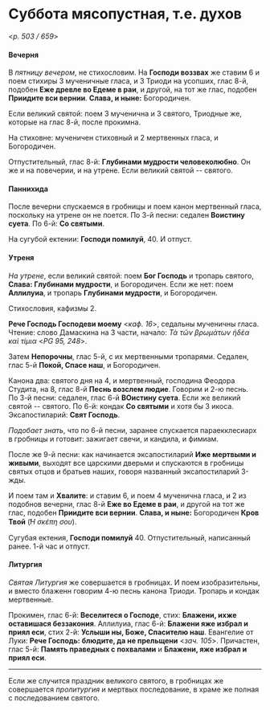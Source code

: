 
# Суббота мясопустная, т.е. духов

<*p. 503 / 659*>

#### Вечерня

В *пятницу вечером*, не стихословим. На **Господи воззвах** же ставим 6 и поем стихиры 3 мученичные гласа, 
и 3 Триоди на усопших, глас 8-й, подобен **Еже древле во Едеме в раи**, и другой, на тот же глас, 
подобен **Приидите вси вернии**. **Слава, и ныне:** Богородичен. 

Если великий святой: поем 3 мученична и 3 святого, Триодные же, которые на глас 8-й, после прокимна. 

На стиховне: мученичен стиховный и 2 мертвенных гласа, и Богородичен.

Отпустительный, глас 8-й: **Глубинами мудрости человеколюбно**. Он же и на повечерии, и на утрене. 
Если великий святой -- святого. 

#### Паннихида

После вечерни спускаемся в гробницы и поем канон мертвенный гласа, поскольку на утрене он не поется. 
По 3-й песни: седален **Воистину суета**. 
По 6-й: **Со святыми**. 

На сугубой ектении: **Господи помилуй**, 40. И отпуст.  
 
#### Утреня

*На утрене*, если великий святой: поем **Бог Господь** и тропарь святого, **Слава: Глубинами мудрости**, 
и Богородичен. Если же нет: поем **Аллилуиа**, и тропарь **Глубинами мудрости**, и Богородичен.   

Стихословия, кафизмы 2. 

**Рече Господь Господеви моему** <*каф. 16*>, седальны мученичны гласа. 
Чтение: слово Дамаскина на 3 части, начало: *Τὰ τῶν βρωμάτων ἡδέα καὶ τίμια* <*PG 95, 248*>. 

Затем **Непорочны**, глас 5-й, с их мертвенными тропарями. Седален, глас 5-й **Покой, Спасе наш**, 
и Богородичен.     

Канона два: святого дня на 4, и мертвенный, господина Феодора Студита, на 8, глас 8-й 
**Песнь возслем людие**. Говорим и 2-ю песнь.   
По 3-й песни: седален, глас 6-й **ВОистину суета**. Если же великий святой -- святого.
По 6-й: кондак **Со святыми** и хотя бы 3 икоса.   
Эксапостиларий: **Свят Господь**. 

*Подобает знать*, что по 6-й песни, заранее спускается параекклесиарх в гробницы и готовит: зажигает 
свечи, и кандила, и фимиам. 

После же 9-й песни: как начинается эксапостиларий **Иже мертвыми и живыми**, выходят все царскими дверьми 
и спускаются в гробницы святых отцов и братьев наших, говоря названный эксапостиларий 3-жды. 

И поем там и **Хвалите**: и ставим 6, и поем 4 мученична гласа, и 2 из подобнов вечерни, глас 8-й
**Еже во Едеме в раи**, и другой на тот же глас, подобен **Приидите вси вернии**. 
**Слава, и ныне:** Богородичен **Кров Твой** (*̔Η σκέπη σου*). 

Сугубая ектения, **Господи помилуй** 40. Отпустительный, написанный ранее. 
1-й час и отпуст. 

#### Литургия

*Святая Литургия* же совершается в гробницах. И поем изобразительны, и вместо блаженн говорим 4-ю песнь 
канона Триоди.
Тропарь и кондак мертвенные. 
 
Прокимен, глас 6-й: **Веселитеся о Господе**, стих: **Блажени, ихже оставишася беззакония**. 
Аллилуиа, глас 6-й: **Блажени яже избрал и приял еси**, стих 2-й: **Услыши ны, Боже, Спасителю наш**. 
Евангелие от Луки: **Рече Господь: блюдите, да не прельщени** <*зач. 105*>. 
Причастен, глас 5-й: **Память праведных с похвалами** и **Блажени, яже избрал и приял еси**. 

--- 

Если же случится праздник великого святого, в гробницах же совершается *пролитургия* и мертвых 
последование, в храме же полная с последованием святого. 
